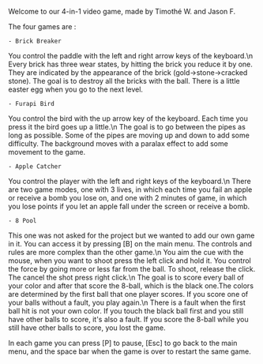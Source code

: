 Welcome to our 4-in-1 video game, made by Timothé W. and Jason F.

The four games are :

	- Brick Breaker
You control the paddle with the left and right arrow keys of the keyboard.\n
Every brick has three wear states, by hitting the brick you reduce it by one. They are indicated by the appearance of the brick (gold->stone->cracked stone). The goal is to destroy all the bricks with the ball. There is a little easter egg when you go to the next level.

	- Furapi Bird
You control the bird with the up arrow key of the keyboard. Each time you press it the bird goes up a little.\n
The goal is to go between the pipes as long as possible. Some of the pipes are moving up and down to add some difficulty. The background moves with a paralax effect to add some movement to the game.

	- Apple Catcher
You control the player with the left and right keys of the keyboard.\n
There are two game modes, one with 3 lives, in which each time you fail an apple or receive a bomb you lose on, and one with 2 minutes of game, in which you lose points if you let an apple fall under the screen or receive a bomb. 

	- 8 Pool
This one was not asked for the project but we wanted to add our own game in it. You can access it by pressing [B] on the main menu. The controls and rules are more complex than the other game.\n
You aim the cue with the mouse, when you want to shoot press the left click and hold it. You control the force by going more or less far from the ball. To shoot, release the click. The cancel the shot press right click.\n
The goal is to score every ball of your color and after that score the 8-ball, which is the black one.The colors are determined by the first ball that one player scores.
If you score one of your balls without a fault, you play again.\n
There is a fault when the first ball hit is not your own color. If you touch the black ball first and you still have other balls to score, it's also a fault. 
If you score the 8-ball while you still have other balls to score, you lost the game.


In each game you can press [P] to pause, [Esc] to go back to the main menu, and the space bar when the game is over to restart the same game.
